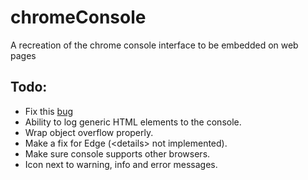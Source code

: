 # chromeConsole
A recreation of the chrome console interface to be embedded on web pages





## Todo:

* Fix this [bug](https://cdn.discordapp.com/attachments/302795766517465088/394291600588800001/chrome_2017-12-24_01-52-46.png)
* Ability to log generic HTML elements to the console.
* Wrap object overflow properly.
* Make a fix for Edge (\<details\> not implemented).
* Make sure console supports other browsers.
* Icon next to warning, info and error messages.
